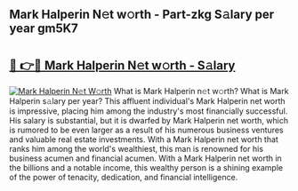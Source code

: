 ## Mark Halperin N𝚎t w𝚘rth - Part-zkg S𝚊lary per year gm5K7

# <h2><a href="http://gc3por.nevu.top/?p=Mark+Halperin">🔗 👉🔴 Mark Halperin N𝚎t w𝚘rth - S𝚊lary</a></h2>

[![Mark Halperin N𝚎t W𝚘rth](https://i.imgur.com/Oavwk0R.jpeg)](http://gc3por.nevu.top/?p=Mark+Halperin)
What is Mark Halperin n𝚎t w𝚘rth? What is Mark Halperin s𝚊lary per year?
This affluent individual's Mark Halperin net worth is impressive, placing him among the industry's most financially successful. His salary is substantial, but it is dwarfed by Mark Halperin net worth, which is rumored to be even larger as a result of his numerous business ventures and valuable real estate investments. With a Mark Halperin net worth that ranks him among the world's wealthiest, this man is renowned for his business acumen and financial acumen. With a Mark Halperin net worth in the billions and a notable income, this wealthy person is a shining example of the power of tenacity, dedication, and financial intelligence.
